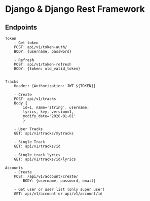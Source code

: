 #   Django & Django Rest Framework

## Endpoints

    Token
        - Get token
        POST: api/v1/token-auth/
        BODY: {username, password}

        - Refresh
        POST: api/v1/token-refresh
        BODY: {token: old_valid_token}
        

    Tracks
        Header: {Authorization: JWT ${TOKEN}}
        
        - Create 
        POST: api/v1/tracks
        Body {
            id=1, name='string', username, 
            lyrics, key, version=1, 
            modify_date='2020-01-01'
            }

        - User Tracks
        GET: api/v1/tracks/mytracks

        - Single Track
        GET: api/v1/tracks/id

        - Single track lyrics
        GET: api/v1/tracks/id/lyrics

    Accounts
        - Create
        POST: /api/v1/account/create/
            BODY: {username, password, email}

        - Get user or user list (only super user)
        GET: api/v1/account or api/v1/account/id




         
